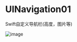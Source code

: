 # UINavigation01
Swift自定义导航栏(高度，图片等)


 ![image](https://github.com/thesnail1/UINavigation01/blob/master/Study01/image01.png)
